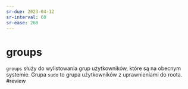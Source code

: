 ```yaml
---
sr-due: 2023-04-12
sr-interval: 60
sr-ease: 260
---
```


# groups
`groups` służy do wylistowania grup użytkowników, które są na obecnym systemie. Grupa `sudo` to grupa użytkowników z uprawnieniami do roota.
#review